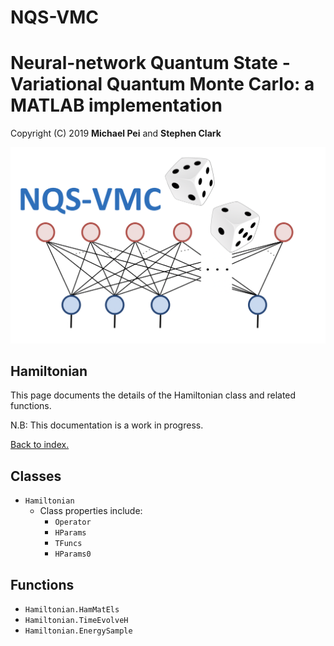 # NQS-VMC
Neural-network Quantum State - Variational Quantum Monte Carlo: a MATLAB implementation
===================================================================================================

Copyright (C) 2019 **Michael Pei** and **Stephen Clark**

![Image](../../images/nqs_vmc.png "nqs_vmc")

Hamiltonian
--------------------

This page documents the details of the Hamiltonian class and related functions. 

N.B: This documentation is a work in progress.

[Back to index.](MATLAB/Documentation/index)

Classes
--------------------

* `Hamiltonian`
    * Class properties include:
        * `Operator`
        * `HParams`
        * `TFuncs`
        * `HParams0`

Functions
--------------------

* `Hamiltonian.HamMatEls`
* `Hamiltonian.TimeEvolveH`
* `Hamiltonian.EnergySample`